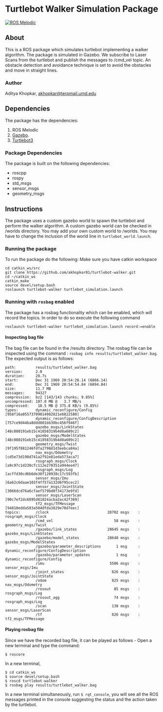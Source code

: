 # Turtlebot Walker Simulation Package
[![ROS Melodic](https://img.shields.io/badge/ROSMelodic-here%20-blue.svg)](http://wiki.ros.org/melodic/Installation)
## About
This is a ROS package which simulates turtlebot implementing a walker algorithm. The package is simulated in Gazebo. We subscribe to Laser Scans from the turtlebot and publish the messages to /cmd_vel topic. An obstacle detection and avoidance technique is set to avoid the obstacles and move in straight lines.

### Author
Aditya Khopkar, akhopkar@terpmail.umd.edu

## Dependencies
The package has the dependencies: 
1. ROS Melodic
2. [Gazebo](http://gazebosim.org/tutorials?tut=ros_installing&cat=connect_ros).
3. [Turtlebot3](https://answers.ros.org/question/293514/turtlebot-installation-on-ros-melodic/)

### Package Dependencies
The package is built on the following dependencies:
* roscpp
* rospy
* std_msgs
* sensor_msgs
* geometry_msgs

## Instructions
The package uses a custom gazebo world to spawn the turtlebot and perform the walker algorithm. A custom gazebo world can be checked in /worlds directory. You may add your own custom world to /worlds. You may have to change the inclusion of the world line in ```turtlebot_world.launch```. 

### Running the package
To run the package do the following:
Make sure you have catkin workspace
```
cd catkin_ws/src
git clone https://github.com/akhopkar01/turtlebot-walker.git
cd ~/catkin_ws
catkin_make
source devel/setup.bash
roslaunch turtlebot-walker turtlebot_simulation.launch
```

### Running with ```rosbag``` enabled
The package has a rosbag functionality which can be enabled, which will record the topics. In order to do so execute the following command
```
roslaunch turtlebot-walker turtlebot_simulation.launch record:=enable
```

#### Inspecting bag file
The bag file can be found in the /results directory. The rosbag file can be inspected using the command : ```rosbag info results/turtlebot_walker.bag```. The expected output is as follows:
```
path:         results/turtlebot_walker.bag
version:      2.0
duration:     28.7s
start:        Dec 31 1969 20:54:26.14 (6866.14)
end:          Dec 31 1969 20:54:54.84 (6894.84)
size:         11.7 MB
messages:     94327
compression:  bz2 [143/143 chunks; 9.85%]
uncompressed: 107.0 MB @   3.7 MB/s
compressed:    10.5 MB @ 375.8 KB/s (9.85%)
types:        dynamic_reconfigure/Config            [958f16a05573709014982821e6822580]
              dynamic_reconfigure/ConfigDescription [757ce9d44ba8ddd801bb30bc456f946f]
              gazebo_msgs/LinkStates                [48c080191eb15c41858319b4d8a609c2]
              gazebo_msgs/ModelStates               [48c080191eb15c41858319b4d8a609c2]
              geometry_msgs/Twist                   [9f195f881246fdfa2798d1d3eebca84a]
              nav_msgs/Odometry                     [cd5e73d190d741a2f92e81eda573aca7]
              rosgraph_msgs/Clock                   [a9c97c1d230cfc112e270351a944ee47]
              rosgraph_msgs/Log                     [acffd30cd6b6de30f120938c17c593fb]
              sensor_msgs/Imu                       [6a62c6daae103f4ff57a132d6f95cec2]
              sensor_msgs/JointState                [3066dcd76a6cfaef579bd0f34173e9fd]
              sensor_msgs/LaserScan                 [90c7ef2dc6895d81024acba2ac42f369]
              tf2_msgs/TFMessage                    [94810edda583a504dfda3829e70d7eec]
topics:       /clock                           28702 msgs    : rosgraph_msgs/Clock                  
              /cmd_vel                            58 msgs    : geometry_msgs/Twist                  
              /gazebo/link_states              28645 msgs    : gazebo_msgs/LinkStates               
              /gazebo/model_states             28640 msgs    : gazebo_msgs/ModelStates              
              /gazebo/parameter_descriptions       1 msg     : dynamic_reconfigure/ConfigDescription
              /gazebo/parameter_updates            1 msg     : dynamic_reconfigure/Config           
              /imu                              5506 msgs    : sensor_msgs/Imu                      
              /joint_states                      826 msgs    : sensor_msgs/JointState               
              /odom                              825 msgs    : nav_msgs/Odometry                    
              /rosout                             85 msgs    : rosgraph_msgs/Log                    
              /rosout_agg                         74 msgs    : rosgraph_msgs/Log                    
              /scan                              138 msgs    : sensor_msgs/LaserScan                
              /tf                                826 msgs    : tf2_msgs/TFMessage

```

#### Playing rosbag file
Since we have the recorded bag file, it can be played as follows - 
Open a new terminal and type the command:
```
$ roscore
```

In a new terminal,
```
$ cd catkin_ws
$ source devel/setup.bash
$ roscd turtlebot-walker
$ rosbag play results/turtlebot_walker.bag
```

In a new terminal simultaneously,
run ```$ rqt_console```, you will see all the ROS messages printed in the console suggesting the status and the action taken by the turtlebot.
